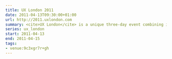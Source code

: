 ```yaml
---
title: UX London 2011
date: 2011-04-13T09:30:00+01:00
url: http://2011.uxlondon.com
summary: <cite>UX London</cite> is a unique three-day event combining inspirational talks with in-depth workshops presented by some of the industry’s biggest names. Whether you’re beginning your career, or a seasoned professional, UX London is your chance to add core skills, absorb strategic thinking, and learn advanced techniques from pioneers in the field.
series: ux_london
start: 2011-04-13
end: 2011-04-15
tags:
- venue:9c3xgr7r+gh
---
```

